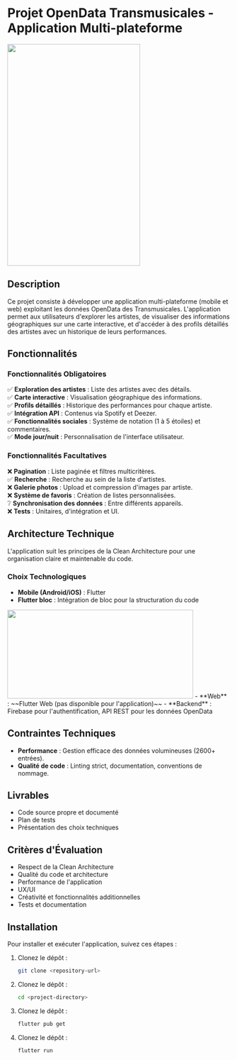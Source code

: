 # Projet OpenData Transmusicales - Application Multi-plateforme  

<img src="https://github.com/SachaFernandezSoltane/les_transmusicales/blob/main/assets/img/screenshot/display_readme.png?raw=true" width="300" height="500">

## Description  

Ce projet consiste à développer une application multi-plateforme (mobile et web) exploitant les données OpenData des Transmusicales. L'application permet aux utilisateurs d'explorer les artistes, de visualiser des informations géographiques sur une carte interactive, et d'accéder à des profils détaillés des artistes avec un historique de leurs performances.  

## Fonctionnalités  

### Fonctionnalités Obligatoires  

✅ **Exploration des artistes** : Liste des artistes avec des détails.  
✅ **Carte interactive** : Visualisation géographique des informations.  
✅ **Profils détaillés** : Historique des performances pour chaque artiste.  
✅ **Intégration API** : Contenus via Spotify et Deezer.  
✅ **Fonctionnalités sociales** : Système de notation (1 à 5 étoiles) et commentaires.  
✅ **Mode jour/nuit** : Personnalisation de l'interface utilisateur.  

### Fonctionnalités Facultatives  

❌ **Pagination** : Liste paginée et filtres multicritères.  
✅ **Recherche** : Recherche au sein de la liste d'artistes.<br>
❌ **Galerie photos** : Upload et compression d'images par artiste.  
❌ **Système de favoris** : Création de listes personnalisées.  
❔ **Synchronisation des données** : Entre différents appareils.  
❌ **Tests** : Unitaires, d'intégration et UI.  

## Architecture Technique  

L'application suit les principes de la Clean Architecture pour une organisation claire et maintenable du code.  

### Choix Technologiques  

- **Mobile (Android/iOS)** : Flutter  
- **Flutter bloc** : Intégration de bloc pour la structuration du code

<img src="https://github.com/SachaFernandezSoltane/les_transmusicales/blob/main/assets/img/screenshot/bloc_tutorial.png?raw=true" width="420" height="200">
- **Web** : ~~Flutter Web (pas disponible pour l'application)~~
- **Backend** : Firebase pour l'authentification, API REST pour les données OpenData  

## Contraintes Techniques  

- **Performance** : Gestion efficace des données volumineuses (2600+ entrées).  
- **Qualité de code** : Linting strict, documentation, conventions de nommage.  

## Livrables  

- Code source propre et documenté  
- Plan de tests  
- Présentation des choix techniques  

## Critères d'Évaluation  

- Respect de la Clean Architecture  
- Qualité du code et architecture  
- Performance de l'application  
- UX/UI  
- Créativité et fonctionnalités additionnelles  
- Tests et documentation  

## Installation  

Pour installer et exécuter l'application, suivez ces étapes :  

1. Clonez le dépôt :  
   ```sh
   git clone <repository-url>
1. Clonez le dépôt :  
   ```sh
   cd <project-directory>
1. Clonez le dépôt :  
   ```sh
   flutter pub get
1. Clonez le dépôt :  
   ```sh
   flutter run